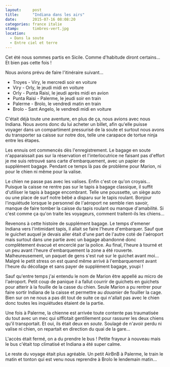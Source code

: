 ```yaml
---
layout:     post
title:      "Indiana dans les airs"
date:       2015-07-16 08:08:20
categories: france italie
stamp:      timbres-vert.jpg
location:
  - Dans la soute
  - Entre ciel et terre
---
```


Cet été nous sommes partis en Sicile. Comme d'habitude diront certains...
Et bien pas cette fois !

Nous avions prévu de faire l'itinéraire suivant...

<!--more-->

* Troyes - Viry, le mercredi soir en voiture
* Viry - Orly, le jeudi midi en voiture
* Orly - Punta Raisi, le jeudi après midi en avion
* Punta Raisi - Palerme, le jeudi soir en train
* Palerme - Brolo, le vendredi matin en train
* Brolo - Sant Angelo, le vendredi midi en voiture

C'était déjà toute une aventure, en plus de ça, nous avions avec nous Indiana.
Nous avons donc du lui acheter un billet, afin qu'elle puisse voyager dans un
compartiment pressurisé de la soute et surtout nous avons du transporter sa
caisse sur notre dos, telle une carapace de tortue ninja entre les étapes.

Les ennuis ont commencés dès l'enregistrement. Le bagage en soute n'apparaissait
pas sur la réservation et l'interlocutrice ne faisant pas d'effort je me suis
retrouvé sans carte d'embarquement, avec un papier de supplément bagage. Pendant
ce temps là pas de problème pour Marion, ni pour le chien ni même pour la valise.

Le chien ne passe pas avec les valises. Enfin c'est ce qu'on croyais... Puisque
la caisse ne rentre pas sur le tapis à bagage classique, il suffit d'utiliser le
tapis à bagage encombrant. Telle une poussette, un siège auto ou une place de
surf notre bébé a disparu sur le tapis roulant. Bonjour l'inquiétude lorsque le
personnel de l'aéroport ne semble rien savoir, manque de faire tomber la caisse
du tapis roulant ou manque d'amabilité. Si c'est comme ça qu'on traite les
voyageurs, comment traitent-ils les chiens...

Revenons à cette histoire de supplément bagage. Le temps d'emener Indiana vers
l'intimidant tapis, il allait se faire l'heure d'embarquer. Sauf que le guichet
auquel je devais aller était d'une part de l'autre coté de l'aéroport mais
surtout dans une partie avec un bagage abandonné donc complètement évacué et
encerclé par la police. Au final, l'heure à tourné et un peu avant l'heure
d'embarquement la zone a été rouverte. Malheureusement, un paquet de gens s'est
rué sur le guichet avant moi... Malgré le petit stress on est quand même arrivé à
l'embarquement avant l'heure du décollage et sans payer de supplément bagage,
youpi !

Sauf qu'entre temps j'ai entendu le nom de Marion être appellé au micro de
l'aéroport. Petit coup de panique il a fallut courrir de guichets en guichets
pour atterir à la fouille de la casse du chien. Seule Marion a pu rentrer pour
faire sortir Indiana de la caisse et permettre au _douanier_ de fouiller la cage.
Bien sur on ne nous a pas dit tout de suite ce qui n'allait pas avec le chien
donc toutes les inquiétudes étaient de la partie.

Une fois à Palerme, la chienne est arrivée toute contente pas traumatisée du tout
avec un mec qui sifflotait gentillement pour rassurer les deux chiens qu'il
transportait. Et oui, ils était deux en _soute_. Soulagé de n'avoir perdu ni valise
ni chien, on repartait en direction du quai de la gare...

L'accès était fermé, on a du prendre le bus ! Petite frayeur à nouveau mais le bus
c'était top climatisé et Indiana a été super calme.

Le reste du voyage était plus agréable. Un petit AirBnB à Palerme, le train le matin
et tonton qui est venu nous reprendre à Brolo le lendemain matin...
